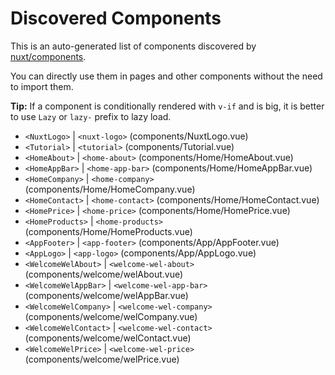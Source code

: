 # Discovered Components

This is an auto-generated list of components discovered by [nuxt/components](https://github.com/nuxt/components).

You can directly use them in pages and other components without the need to import them.

**Tip:** If a component is conditionally rendered with `v-if` and is big, it is better to use `Lazy` or `lazy-` prefix to lazy load.

- `<NuxtLogo>` | `<nuxt-logo>` (components/NuxtLogo.vue)
- `<Tutorial>` | `<tutorial>` (components/Tutorial.vue)
- `<HomeAbout>` | `<home-about>` (components/Home/HomeAbout.vue)
- `<HomeAppBar>` | `<home-app-bar>` (components/Home/HomeAppBar.vue)
- `<HomeCompany>` | `<home-company>` (components/Home/HomeCompany.vue)
- `<HomeContact>` | `<home-contact>` (components/Home/HomeContact.vue)
- `<HomePrice>` | `<home-price>` (components/Home/HomePrice.vue)
- `<HomeProducts>` | `<home-products>` (components/Home/HomeProducts.vue)
- `<AppFooter>` | `<app-footer>` (components/App/AppFooter.vue)
- `<AppLogo>` | `<app-logo>` (components/App/AppLogo.vue)
- `<WelcomeWelAbout>` | `<welcome-wel-about>` (components/welcome/welAbout.vue)
- `<WelcomeWelAppBar>` | `<welcome-wel-app-bar>` (components/welcome/welAppBar.vue)
- `<WelcomeWelCompany>` | `<welcome-wel-company>` (components/welcome/welCompany.vue)
- `<WelcomeWelContact>` | `<welcome-wel-contact>` (components/welcome/welContact.vue)
- `<WelcomeWelPrice>` | `<welcome-wel-price>` (components/welcome/welPrice.vue)
